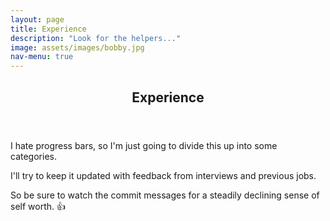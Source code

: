 ```yaml
---
layout: page
title: Experience
description: "Look for the helpers..."
image: assets/images/bobby.jpg
nav-menu: true
---
```


<!-- Main -->
<div id="main" class="alt">

<!-- One -->
<section id="one">
	<div class="inner">
		<header class="major">
			<h1>Experience</h1>
		</header>

I hate progress bars, so I'm just going to divide this up into some categories.

I'll try to keep it updated with feedback from interviews and previous jobs.

So be sure to watch the commit messages for a steadily declining sense of self worth. 👍
